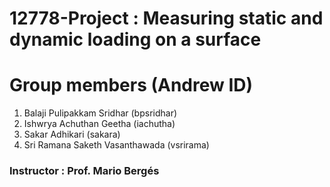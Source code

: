 # 12778-Project : Measuring static and dynamic loading on a surface
# Group members (Andrew ID)


1. Balaji Pulipakkam Sridhar (bpsridhar)
2. Ishwrya Achuthan Geetha (iachutha)
3. Sakar Adhikari (sakara)
4. Sri Ramana Saketh Vasanthawada (vsrirama)


### Instructor : Prof. Mario Bergés



